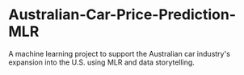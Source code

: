 # Australian-Car-Price-Prediction-MLR
A machine learning project to support the Australian car industry's expansion into the U.S. using MLR and data storytelling.
